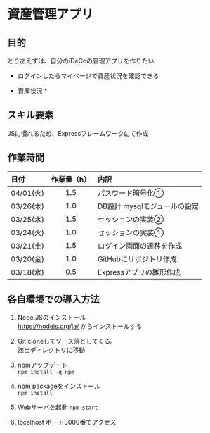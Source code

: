 # 資産管理アプリ

## 目的

とりあえずは、自分のiDeCoの管理アプリを作りたい

* ログインしたらマイページで資産状況を確認できる

* 資産状況
   * 

## スキル要素

JSに慣れるため、Expressフレームワークにて作成

## 作業時間

| 日付  | 作業量（h） | 内訳 |
| :--- | :---: | :--- |
| 04/01(火) | 1.5 | パスワード暗号化① |
| 03/26(木) | 1.0 | DB設計 mysqlモジュールの設定 |
| 03/25(水) | 1.5 | セッションの実装② |
| 03/24(火) | 1.0 | セッションの実装① |
| 03/21(土) | 1.5 | ログイン画面の遷移を作成 |
| 03/20(金) | 1.0 | GitHubにリポジトリ作成 |
| 03/18(水) | 0.5 | Expressアプリの雛形作成 |

## 各自環境での導入方法

1. Node.JSのインストール  
  https://nodejs.org/ja/ からインストールする

1. Git cloneしてソース落としてくる。  
   該当ディレクトリに移動

1. npmアップデート  
   `npm install -g npm`

1. npm packageをインストール  
   `npm install`

1. Webサーバを起動
   `npm start`

1. localhost ポート3000番でアクセス